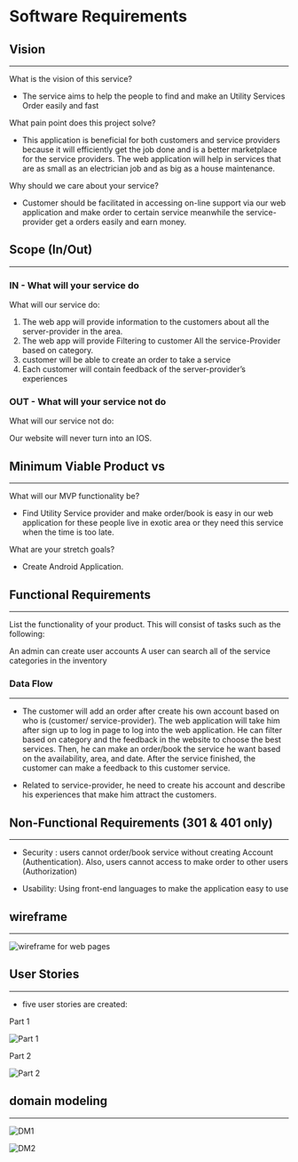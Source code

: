 # Software Requirements

## Vision

---

What is the vision of this service?

- The service aims to help the people to find and make an Utility Services Order easily and fast

What pain point does this project solve?

- This application is beneficial for both customers and service providers because it will efficiently get the job done and is a better marketplace for the service providers. The web application will help in services that are as small as an electrician job and as big as a house maintenance.

Why should we care about your service?

- Customer should be facilitated in accessing on-line support via our web application and make order to certain service meanwhile the service-provider get a orders easily and earn money.

## Scope (In/Out)

---

### IN - What will your service do

What will our service do:

1. The web app will provide information to the customers about all the server-provider in the area.
2. The web app will provide Filtering to customer All the service-Provider based on category.
3. customer will be able to create an order to take a service
4. Each customer will contain feedback of the server-provider’s experiences

### OUT - What will your service not do


What will our service not do:

Our website will never turn into an IOS.

## Minimum Viable Product vs

---

What will our MVP functionality be?

- Find Utility Service provider and make order/book is easy in our web application for these people live in exotic area or they need this service when the time is too late.

What are your stretch goals?

- Create Android Application.

## Functional Requirements

---
List the functionality of your product. This will consist of tasks such as the following:

An admin can create user accounts
A user can search all of the service categories in the inventory

### Data Flow

---

- The customer will add an order after create his own account based on who is (customer/ service-provider). The web application will take him after sign up to log in page to log into the web application. He can filter based on category and the feedback in the website to choose the best services. Then, he can make an order/book the service he want based on the availability, area, and date. After the service finished, the customer can make a feedback to this customer service.

- Related to service-provider, he need to create his account and describe his experiences that make him attract the customers.

## Non-Functional Requirements (301 & 401 only)

---

- Security : users cannot order/book service without creating Account (Authentication). Also, users cannot access to make order to other users (Authorization)

- Usability: Using front-end languages to make the application easy to use

## wireframe

---
![wireframe for web pages](https://i.ibb.co/LYLRnwN/Whats-App-Image-2022-04-10-at-3-54-29-AM-1.jpg)

## User Stories

---

- five user stories are created:  

Part 1

![Part 1](https://i.ibb.co/C9dQztw/Whats-App-Image-2022-04-10-at-3-47-40-AM.jpg)

Part 2

![Part 2](https://i.ibb.co/9HP9rH4/Whats-App-Image-2022-04-10-at-3-47-40-AM-1.jpg)

## domain modeling

---

![DM1](https://i.ibb.co/NNb43cB/Whats-App-Image-2022-04-10-at-3-58-39-AM.jpg)

![DM2](https://i.ibb.co/pyK2jvm/Whats-App-Image-2022-04-10-at-3-58-39-AM-1.jpg)
